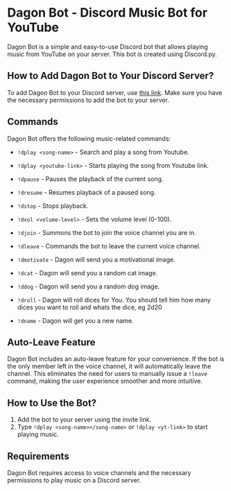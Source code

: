 # Dagon Bot - Discord Music Bot for YouTube

Dagon Bot is a simple and easy-to-use Discord bot that allows playing music from YouTube on your server. This bot is created using Discord.py.

## How to Add Dagon Bot to Your Discord Server?

To add Dagon Bot to your Discord server, use [this link](https://discord.com/api/oauth2/authorize?client_id=1182739471033172081&permissions=3148800&scope=bot). Make sure you have the necessary permissions to add the bot to your server.

## Commands

Dagon Bot offers the following music-related commands:

- `!dplay <song-name>` - Search and play a song from Youtube.
- `!dplay <youtube-link>` - Starts playing the song from Youtube link.
- `!dpause` - Pauses the playback of the current song.
- `!dresume` - Resumes playback of a paused song.
- `!dstop` - Stops playback.
- `!dvol <volume-level>` - Sets the volume level (0-100).
- `!djoin` - Summons the bot to join the voice channel you are in.
- `!dleave` - Commands the bot to leave the current voice channel.

- `!dmotivate` - Dagon will send you a motivational image.
- `!dcat` - Dagon will send you a random cat image.
- `!ddog` - Dagon will send you a random dog image.
- `!droll` - Dagon will roll dices for You. You should tell him how many dices you want to roll and whats the dice, eg 2d20
- `!dname` - Dagon will get you a new name. 

## Auto-Leave Feature

Dagon Bot includes an auto-leave feature for your convenience. If the bot is the only member left in the voice channel, it will automatically leave the channel. This eliminates the need for users to manually issue a `!leave` command, making the user experience smoother and more intuitive.

## How to Use the Bot?

1. Add the bot to your server using the invite link.
2. Type `!dplay <song-name></song-name>` or `!dplay <yt-link>` to start playing music.

## Requirements

Dagon Bot requires access to voice channels and the necessary permissions to play music on a Discord server.
